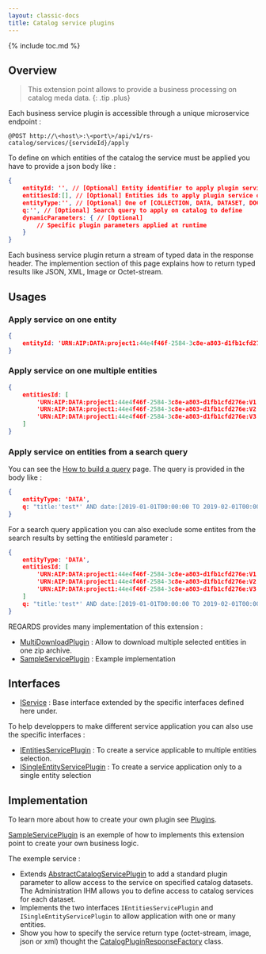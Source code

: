 ```yaml
---
layout: classic-docs
title: Catalog service plugins
---
```


{% include toc.md %}

## Overview

> This extension point allows to provide a business processing on catalog meda data. 
{: .tip .plus}

Each business service plugin is accessible through a unique microservice endpoint :
```
@POST http://\<host\>:\<port\>/api/v1/rs-catalog/services/{servideId}/apply
```

To define on which entities of the catalog the service must be applied you have to provide a json body like :
```json
{
    entityId: '', // [Optional] Entity identifier to apply plugin service on one uniq entity
    entitiesId:[], // [Optional] Entities ids to apply plugin service on multiple entities
    entityType:'', // [Optional] One of [COLLECTION, DATA, DATASET, DOCUMENT] Combined with the search query 'q' parameter. Entities type to apply plugin service on. 
    q:'', // [Optional] Search query to apply on catalog to define
    dynamicParameters: { // [Optional]
        // Specific plugin parameters applied at runtime
    }
}
```

Each business service plugin return a stream of typed data in the response header. The implemention section of this page explains how to return typed results like JSON, XML, Image or Octet-stream.

## Usages

### Apply service on one entity
 ```json
 {
     entityId: 'URN:AIP:DATA:project1:44e4f46f-2584-3c8e-a803-d1fb1cfd276e:V1'
 }
 ```

### Apply service on one multiple entities
 ```json
 {
     entitiesId: [
         'URN:AIP:DATA:project1:44e4f46f-2584-3c8e-a803-d1fb1cfd276e:V1',
         'URN:AIP:DATA:project1:44e4f46f-2584-3c8e-a803-d1fb1cfd276e:V2',
         'URN:AIP:DATA:project1:44e4f46f-2584-3c8e-a803-d1fb1cfd276e:V3'
     ]
 }
 ```

### Apply service on entities from a search query

You can see the [How to build a query](/development/regards/catalog/api/search-api/#how-to-build-a-query) page. The query is provided in the body like :

 ```json
 {
     entityType: 'DATA',
     q: "title:'test*' AND date:[2019-01-01T00:00:00 TO 2019-02-01T00:00:00]",
 }
 ```
For a search query application you can also execlude some entites from the search results by setting the entitiesId parameter :
 ```json
 {
     entityType: 'DATA',
     entitiesId: [
         'URN:AIP:DATA:project1:44e4f46f-2584-3c8e-a803-d1fb1cfd276e:V1',
         'URN:AIP:DATA:project1:44e4f46f-2584-3c8e-a803-d1fb1cfd276e:V2',
         'URN:AIP:DATA:project1:44e4f46f-2584-3c8e-a803-d1fb1cfd276e:V3'
     ]
     q: "title:'test*' AND date:[2019-01-01T00:00:00 TO 2019-02-01T00:00:00]",
 }
 ```

 REGARDS provides many implementation of this extension :
 - [MultiDownloadPlugin](https://github.com/RegardsOss/regards-catalog/blob/master/catalog-services/catalog-services-plugin/src/main/java/fr/cnes/regards/modules/catalog/services/plugins/MultiDownloadPlugin.java) : Allow to download multiple selected entities in one zip archive.
 - [SampleServicePlugin](https://github.com/RegardsOss/regards-catalog/blob/master/catalog-services/catalog-services-plugin/src/main/java/fr/cnes/regards/modules/catalog/services/plugins/SampleServicePlugin.java) : Example implementation


## Interfaces

   - [IService](https://github.com/RegardsOss/regards-catalog/blob/master/catalog-services/catalog-services-domain/src/main/java/fr/cnes/regards/modules/catalog/services/domain/plugins/IService.java) : Base interface extended by the specific interfaces defined here under.

   To help developpers to make different service application you can also use the specific interfaces :
   - [IEntitiesServicePlugin](https://github.com/RegardsOss/regards-catalog/blob/master/catalog-services/catalog-services-domain/src/main/java/fr/cnes/regards/modules/catalog/services/domain/plugins/IEntitiesServicePlugin.java) : To create a service applicable to multiple entities selection.
   - [ISingleEntityServicePlugin](https://github.com/RegardsOss/regards-catalog/blob/master/catalog-services/catalog-services-domain/src/main/java/fr/cnes/regards/modules/catalog/services/domain/plugins/ISingleEntityServicePlugin.java) : To create a service application only to a single entity selection

## Implementation

To learn more about how to create your own plugin see [Plugins](/development/framework/modules/plugins/).

[SampleServicePlugin](https://github.com/RegardsOss/regards-catalog/blob/master/catalog-services/catalog-services-plugin/src/main/java/fr/cnes/regards/modules/catalog/services/plugins/SampleServicePlugin.java) is an exemple of how to implements this extension point to create your own business logic.

The exemple service :
- Extends [AbstractCatalogServicePlugin](https://github.com/RegardsOss/regards-catalog/blob/master/catalog-services/catalog-services-plugin/src/main/java/fr/cnes/regards/modules/catalog/services/plugins/AbstractCatalogServicePlugin.java) to add a standard plugin parameter to allow access to the service on specified catalog datasets. The Administration IHM allows you to define access to catalog services for each dataset.
- Implements the two interfaces `IEntitiesServicePlugin` and `ISingleEntityServicePlugin` to allow application with one or many entities.
- Show you how to specify the service return type (octet-stream, image, json or xml) thought the [CatalogPluginResponseFactory](https://github.com/RegardsOss/regards-catalog/blob/master/catalog-services/catalogue-services-helper/src/main/java/fr/cnes/regards/modules/catalog/services/helper/CatalogPluginResponseFactory.java) class.

